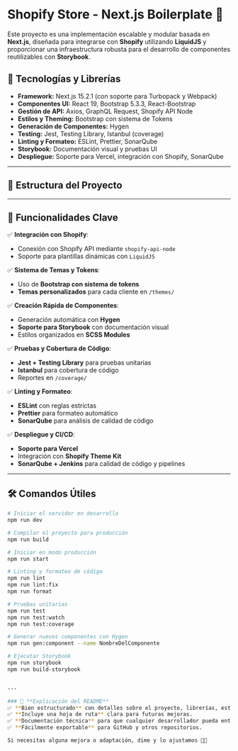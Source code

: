 # Shopify Store - Next.js Boilerplate 🛒

Este proyecto es una implementación escalable y modular basada en **Next.js**, diseñada para integrarse con **Shopify** utilizando **LiquidJS** y proporcionar una infraestructura robusta para el desarrollo de componentes reutilizables con **Storybook**.

## 🚀 Tecnologías y Librerías

- **Framework:** Next.js 15.2.1 (con soporte para Turbopack y Webpack)
- **Componentes UI:** React 19, Bootstrap 5.3.3, React-Bootstrap
- **Gestión de API:** Axios, GraphQL Request, Shopify API Node
- **Estilos y Theming:** Bootstrap con sistema de Tokens
- **Generación de Componentes:** Hygen
- **Testing:** Jest, Testing Library, Istanbul (coverage)
- **Linting y Formateo:** ESLint, Prettier, SonarQube
- **Storybook:** Documentación visual y pruebas UI
- **Despliegue:** Soporte para Vercel, integración con Shopify, SonarQube

---

## 📂 Estructura del Proyecto

---

## 🎯 Funcionalidades Clave

✅ **Integración con Shopify**:

- Conexión con Shopify API mediante `shopify-api-node`
- Soporte para plantillas dinámicas con `LiquidJS`

✅ **Sistema de Temas y Tokens**:

- Uso de **Bootstrap con sistema de tokens**
- **Temas personalizados** para cada cliente en `/themes/`

✅ **Creación Rápida de Componentes**:

- Generación automática con **Hygen**
- **Soporte para Storybook** con documentación visual
- Estilos organizados en **SCSS Modules**

✅ **Pruebas y Cobertura de Código**:

- **Jest + Testing Library** para pruebas unitarias
- **Istanbul** para cobertura de código
- Reportes en `/coverage/`

✅ **Linting y Formateo**:

- **ESLint** con reglas estrictas
- **Prettier** para formateo automático
- **SonarQube** para análisis de calidad de código

✅ **Despliegue y CI/CD**:

- **Soporte para Vercel**
- Integración con **Shopify Theme Kit**
- **SonarQube + Jenkins** para calidad de código y pipelines

---

## 🛠 Comandos Útiles

```bash
# Iniciar el servidor en desarrollo
npm run dev

# Compilar el proyecto para producción
npm run build

# Iniciar en modo producción
npm run start

# Linting y formateo de código
npm run lint
npm run lint:fix
npm run format

# Pruebas unitarias
npm run test
npm run test:watch
npm run test:coverage

# Generar nuevos componentes con Hygen
npm run gen:component --name NombreDelComponente

# Ejecutar Storybook
npm run storybook
npm run build-storybook


---

### 📌 **Explicación del README**
✅ **Bien estructurado** con detalles sobre el proyecto, librerías, estructura y comandos.
✅ **Incluye una hoja de ruta** clara para futuras mejoras.
✅ **Documentación técnica** para que cualquier desarrollador pueda entender el proyecto rápidamente.
✅ **Fácilmente exportable** para GitHub y otros repositorios.

Si necesitas alguna mejora o adaptación, dime y lo ajustamos 🚀🔥
```
